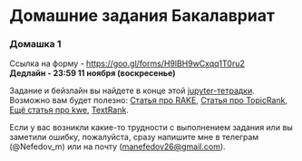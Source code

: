 # Домашние задания Бакалавриат



### Домашка 1
Ссылка на форму - <https://goo.gl/forms/H9lBH9wCxqq1T0ru2>  
**Дедлайн - 23:59 11 ноября (воскресенье)**  

Задание и бейзлайн вы найдете в конце этой [jupyter-тетрадки](https://github.com/mannefedov/compling_nlp_hse_course/blob/master/notebooks/Keyword_extraction.ipynb).
Возможно вам будет полезно:
[Статья про RAKE](https://www.researchgate.net/publication/227988510_Automatic_Keyword_Extraction_from_Individual_Documents), [Статья про TopicRank](http://www.aclweb.org/anthology/I13-1062), [Ещё статья про kwe](https://pdfs.semanticscholar.org/f7fe/3f870ef5e1a74600c8808c07732cd2e5142d.pdf), [TextRank](https://pdfs.semanticscholar.org/5553/ad5503ae174bfba2cc24579ea2a67c267174.pdf).

Если у вас возникли какие-то трудности с выполнением задания или вы заметили ошибку, пожалуйста, сразу напишите мне в телеграм (@Nefedov_m) или на почту (manefedov26@gmail.com).
